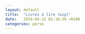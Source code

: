 ```yaml
---
layout: default
title:  "Livres à lire (wip)"
date:   2019-04-22 01:16:36 +0100
categories: perso
---
```


